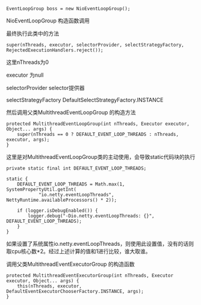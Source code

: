 ```
EventLoopGroup boss = new NioEventLoopGroup();
```

NioEventLoopGroup 构造函数调用

最终执行此类中的方法

```
super(nThreads, executor, selectorProvider, selectStrategyFactory, RejectedExecutionHandlers.reject());
```

这里nThreads为0 

executor 为null

selectorProvider selector提供器

selectStrategyFactory DefaultSelectStrategyFactory.INSTANCE



然后调用父类MultithreadEventLoopGroup 的构造方法

```
protected MultithreadEventLoopGroup(int nThreads, Executor executor, Object... args) {
    super(nThreads == 0 ? DEFAULT_EVENT_LOOP_THREADS : nThreads, executor, args);
}
```

这里是对MultithreadEventLoopGroup类的主动使用，会导致static代码块的执行

```
private static final int DEFAULT_EVENT_LOOP_THREADS;

static {
    DEFAULT_EVENT_LOOP_THREADS = Math.max(1, SystemPropertyUtil.getInt(
            "io.netty.eventLoopThreads", NettyRuntime.availableProcessors() * 2));

    if (logger.isDebugEnabled()) {
        logger.debug("-Dio.netty.eventLoopThreads: {}", DEFAULT_EVENT_LOOP_THREADS);
    }
}
```

如果设置了系统属性io.netty.eventLoopThreads，则使用此设置值，没有的话则取cpu核心数*2。经过上述计算的值和1进行比较，谁大取谁。  



调用父类MultithreadEventExecutorGroup 的构造函数

```
protected MultithreadEventExecutorGroup(int nThreads, Executor executor, Object... args) {
    this(nThreads, executor, DefaultEventExecutorChooserFactory.INSTANCE, args);
}
```